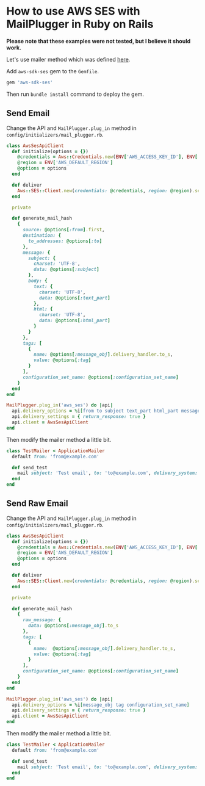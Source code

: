 # How to use AWS SES with MailPlugger in Ruby on Rails

**Please note that these examples were not tested, but I believe it should work.**

Let's use mailer method which was defined [here](https://github.com/MailToolbox/mail_plugger/blob/main/docs/usage_in_ruby_on_rails.md).

Add `aws-sdk-ses` gem to the `Gemfile`.

```ruby
gem 'aws-sdk-ses'
```

Then run `bundle install` command to deploy the gem.

## Send Email

Change the API and `MailPlugger.plug_in` method in `config/initializers/mail_plugger.rb`.

```ruby
class AwsSesApiClient
  def initialize(options = {})
    @credentials = Aws::Credentials.new(ENV['AWS_ACCESS_KEY_ID'], ENV['AWS_SECRET_ACCESS_KEY'])
    @region = ENV['AWS_DEFAULT_REGION']
    @options = options
  end

  def deliver
    Aws::SES::Client.new(credentials: @credentials, region: @region).send_email(generate_mail_hash)
  end

  private

  def generate_mail_hash
    {
      source: @options[:from].first,
      destination: {
        to_addresses: @options[:to]
      },
      message: {
        subject: {
          charset: 'UTF-8',
          data: @options[:subject]
        },
        body: {
          text: {
            charset: 'UTF-8',
            data: @options[:text_part]
          },
          html: {
            charset: 'UTF-8',
            data: @options[:html_part]
          }
        }
      },
      tags: [
        {
          name: @options[:message_obj].delivery_handler.to_s,
          value: @options[:tag]
        }
      ],
      configuration_set_name: @options[:configuration_set_name]
    }
  end
end

MailPlugger.plug_in('aws_ses') do |api|
  api.delivery_options = %i[from to subject text_part html_part message_obj tag configuration_set_name]
  api.delivery_settings = { return_response: true }
  api.client = AwsSesApiClient
end
```

Then modify the mailer method a little bit.

```ruby
class TestMailer < ApplicationMailer
  default from: 'from@example.com'

  def send_test
    mail subject: 'Test email', to: 'to@example.com', delivery_system: 'aws_ses', tag: 'send_test', configuration_set_name: "#{Rails.env}_events_tracking"
  end
end
```

## Send Raw Email

Change the API and `MailPlugger.plug_in` method in `config/initializers/mail_plugger.rb`.

```ruby
class AwsSesApiClient
  def initialize(options = {})
    @credentials = Aws::Credentials.new(ENV['AWS_ACCESS_KEY_ID'], ENV['AWS_SECRET_ACCESS_KEY'])
    @region = ENV['AWS_DEFAULT_REGION']
    @options = options
  end

  def deliver
    Aws::SES::Client.new(credentials: @credentials, region: @region).send_raw_email(generate_mail_hash)
  end

  private

  def generate_mail_hash
    {
      raw_message: {
        data: @options[:message_obj].to_s
      },
      tags: [
        {
          name:  @options[:message_obj].delivery_handler.to_s,
          value: @options[:tag]
        }
      ],
      configuration_set_name: @options[:configuration_set_name]
    }
  end
end

MailPlugger.plug_in('aws_ses') do |api|
  api.delivery_options = %i[message_obj tag configuration_set_name]
  api.delivery_settings = { return_response: true }
  api.client = AwsSesApiClient
end
```

Then modify the mailer method a little bit.

```ruby
class TestMailer < ApplicationMailer
  default from: 'from@example.com'

  def send_test
    mail subject: 'Test email', to: 'to@example.com', delivery_system: 'aws_ses', tag: 'send_test', configuration_set_name: "#{Rails.env}_events_tracking"
  end
end
```
